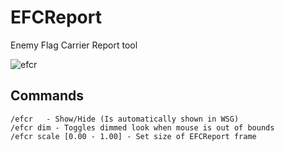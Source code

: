 # EFCReport
Enemy Flag Carrier Report tool

![efcr](https://user-images.githubusercontent.com/613122/48218786-fc23d980-e38a-11e8-8e8d-20051e61fc4b.PNG)


## Commands
```
/efcr   - Show/Hide (Is automatically shown in WSG)
/efcr dim - Toggles dimmed look when mouse is out of bounds
/efcr scale [0.00 - 1.00] - Set size of EFCReport frame
```

